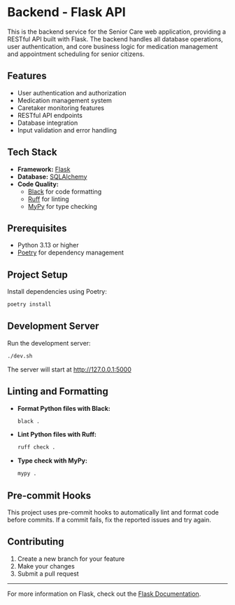 # Backend - Flask API

This is the backend service for the Senior Care web application, providing a RESTful API built with Flask. The backend handles all database operations, user authentication, and core business logic for medication management and appointment scheduling for senior citizens.

## Features

- User authentication and authorization
- Medication management system
- Caretaker monitoring features
- RESTful API endpoints
- Database integration
- Input validation and error handling

## Tech Stack

- **Framework:** [Flask](https://flask.palletsprojects.com/)
- **Database:** [SQLAlchemy](https://www.sqlalchemy.org/)
- **Code Quality:**
  - [Black](https://black.readthedocs.io/) for code formatting
  - [Ruff](https://beta.ruff.rs/) for linting
  - [MyPy](https://mypy.readthedocs.io/) for type checking

## Prerequisites

- Python 3.13 or higher
- [Poetry](https://python-poetry.org/) for dependency management

## Project Setup

Install dependencies using Poetry:

```bash
poetry install
```

## Development Server

Run the development server:

```bash
./dev.sh
```

The server will start at http://127.0.0.1:5000

## Linting and Formatting

- **Format Python files with Black:**
  ```bash
  black .
  ```
- **Lint Python files with Ruff:**
  ```bash
  ruff check .
  ```
- **Type check with MyPy:**
  ```bash
  mypy .
  ```

## Pre-commit Hooks

This project uses pre-commit hooks to automatically lint and format code before commits. If a commit fails, fix the reported issues and try again.

## Contributing

1. Create a new branch for your feature
2. Make your changes
3. Submit a pull request

---

For more information on Flask, check out the [Flask Documentation](https://flask.palletsprojects.com/).
